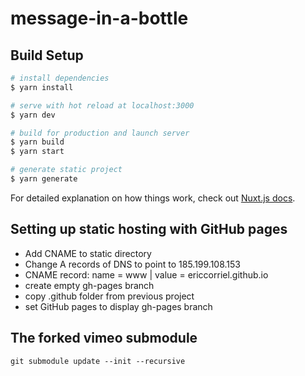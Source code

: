 # message-in-a-bottle

## Build Setup

```bash
# install dependencies
$ yarn install

# serve with hot reload at localhost:3000
$ yarn dev

# build for production and launch server
$ yarn build
$ yarn start

# generate static project
$ yarn generate
```

For detailed explanation on how things work, check out [Nuxt.js docs](https://nuxtjs.org).

## Setting up static hosting with GitHub pages
- Add CNAME to static directory
- Change A records of DNS to point to 185.199.108.153
- CNAME record: name = www | value = ericcorriel.github.io
- create empty gh-pages branch
- copy .github folder from previous project
- set GitHub pages to display gh-pages branch

## The forked vimeo submodule
```
git submodule update --init --recursive
```
